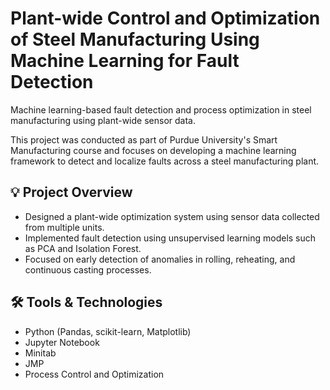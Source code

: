 # Plant-wide Control and Optimization of Steel Manufacturing Using Machine Learning for Fault Detection
Machine learning-based fault detection and process optimization in steel manufacturing using plant-wide sensor data.


This project was conducted as part of Purdue University's Smart Manufacturing course and focuses on developing a machine learning framework to detect and localize faults across a steel manufacturing plant.

## 💡 Project Overview
- Designed a plant-wide optimization system using sensor data collected from multiple units.
- Implemented fault detection using unsupervised learning models such as PCA and Isolation Forest.
- Focused on early detection of anomalies in rolling, reheating, and continuous casting processes.

## 🛠️ Tools & Technologies
- Python (Pandas, scikit-learn, Matplotlib)
- Jupyter Notebook
- Minitab
- JMP
- Process Control and Optimization


